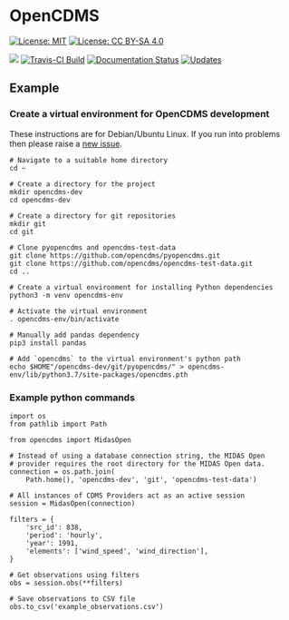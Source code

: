 OpenCDMS
========
[![License: MIT](https://img.shields.io/badge/License-MIT-yellow.svg)](https://opensource.org/licenses/MIT) [![License: CC BY-SA 4.0](https://img.shields.io/badge/License-CC%20BY--SA%204.0-lightgrey.svg)](https://creativecommons.org/licenses/by-sa/4.0/)

[![](https://img.shields.io/pypi/v/opencdms.svg)](https://pypi.python.org/pypi/opencdms) [![Travis-CI Build](https://img.shields.io/travis/opencdms/pyopencdms.svg)](https://travis-ci.com/opencdms/pyopencdms) [![Documentation Status](https://readthedocs.org/projects/opencdms/badge/?version=latest)](https://opencdms.readthedocs.io/en/latest/?badge=latest) [![Updates](https://pyup.io/repos/github/opencdms/opencdms/shield.svg)](https://pyup.io/repos/github/opencdms/opencdms/)

## Example

### Create a virtual environment for OpenCDMS development

These instructions are for Debian/Ubuntu Linux. If you run into problems then
please raise a [new issue](https://github.com/opencdms/pyopencdms/issues/new).

```
# Navigate to a suitable home directory
cd ~

# Create a directory for the project
mkdir opencdms-dev
cd opencdms-dev

# Create a directory for git repositories
mkdir git
cd git

# Clone pyopencdms and opencdms-test-data
git clone https://github.com/opencdms/pyopencdms.git
git clone https://github.com/opencdms/opencdms-test-data.git
cd ..

# Create a virtual environment for installing Python dependencies
python3 -m venv opencdms-env

# Activate the virtual environment
. opencdms-env/bin/activate

# Manually add pandas dependency
pip3 install pandas

# Add `opencdms` to the virtual environment's python path
echo $HOME"/opencdms-dev/git/pyopencdms/" > opencdms-env/lib/python3.7/site-packages/opencdms.pth

```

### Example python commands

```
import os
from pathlib import Path

from opencdms import MidasOpen

# Instead of using a database connection string, the MIDAS Open
# provider requires the root directory for the MIDAS Open data.
connection = os.path.join(
    Path.home(), 'opencdms-dev', 'git', 'opencdms-test-data')

# All instances of CDMS Providers act as an active session
session = MidasOpen(connection)

filters = {
    'src_id': 838,
    'period': 'hourly',
    'year': 1991,
    'elements': ['wind_speed', 'wind_direction'],
}

# Get observations using filters
obs = session.obs(**filters)

# Save observations to CSV file
obs.to_csv('example_observations.csv')

```

<!--
  * Free software: MIT license
  * Documentation: https://opencdms.readthedocs.io.

  Features
  --------
  * TODO
-->
